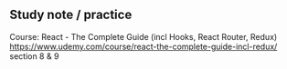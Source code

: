 ## Study note / practice

Course: React - The Complete Guide (incl Hooks, React Router, Redux)
https://www.udemy.com/course/react-the-complete-guide-incl-redux/
section 8 & 9
